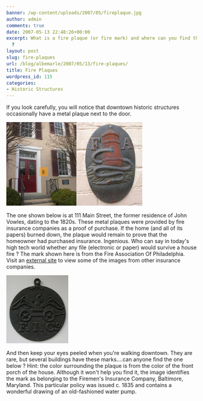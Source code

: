 ```yaml
---
banner: /wp-content/uploads/2007/05/fireplaque.jpg
author: admin
comments: true
date: 2007-05-13 22:48:26+00:00
excerpt: What is a fire plaque (or fire mark) and where can you find them downtown
  ?
layout: post
slug: fire-plaques
url: /blog/albemarle/2007/05/13/fire-plaques/
title: Fire Plaques
wordpress_id: 115
categories:
- Historic Structures
---
```


If you look carefully, you will notice that downtown historic structures occasionally have a metal plaque next to the door. 

![Fire Marks](/wp-content/uploads/2007/05/fireplaque.jpg)

The one shown below is at 111 Main Street, the former residence of John Vowles, dating to the 1820s. These metal plaques were provided by fire insurance companies as a proof of purchase. If the home (and all of its papers) burned down, the plaque would remain to prove that the homeowner had purchased insurance. Ingenious. Who can say in today's high tech world whether any file (electronic or paper) would survive a house fire ? The mark shown here is from the Fire Association Of Philadelphia. Visit an [external site](http://www.hammerdown.com/marks.html) to view some of the images from other insurance companies. 

![Fire Marks - Whereâ€™s Waldo ?](/wp-content/uploads/2007/05/fireplaque2.jpg)

And then keep your eyes peeled when you're walking downtown. They are rare, but several buildings have these marks....can anyone find the one below ? Hint: the color surrounding the plaque is from the color of the front porch of the house. Although it won't help you find it, the image identifies the mark as belonging to the Firemen's Insurance Company, Baltimore, Maryland. This particular policy was issued c. 1835 and contains a wonderful drawing of an old-fashioned water pump.
